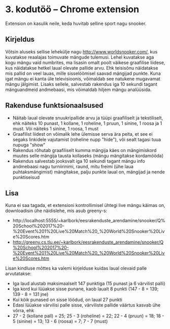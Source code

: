 # 3. kodutöö – Chrome extension

Extension on kasulik neile, keda huvitab selline sport nagu snooker.

## Kirjeldus

Võtsin aluseks sellise lehekülje nagu http://www.worldsnooker.com/, kus kuvatakse reaalajas toimuvate mängude tulemusi. Lehel kuvatakse aga kogu mängu vaid numbrites, ma lisasin omalt poolt väikese graafilise liidese, kus näidatakse hetkel laual olevate pallide arvu. Ehk teisisõnu näidatakse mis pallid on veel lauas, mille sisselöömisel saavad mängijad punkte.
Kuna igat mängu ei kanta üle televisioonis, võimaldab see natukene mugavamat mängu jälgimist.
Lisaks sellele, salvestab rakendus iga 10 sekundi tagant mänguandmeid andmebaasi, mis võimaldab hiljem mängu analüüsida.

## Rakenduse funktsionaalsused

* Näitab laual olevate snuukripallide arvu ja tüüpi graafiliselt ja tekstiliselt, ehk näiteks 10 punast, 1 kollane, 1 roheline, 1 pruun, 1 sinine, 1 roosa ja 1 must. Või näiteks 1 sinine, 1 roosa, 1 must
* Graafilist liidest on võimalik lehe ülemisse serva ära peita, et see ei segaks linkidele vajutamist (roheline nupp "hide"), või sealt tagasi tuua nupuga "show"
* Rakendus rõhutab graafiliselt kumma mängija käes on mängimiskord muutes selle mängija tausta kollaseks (mängu mängitakse kordamööda)
* Rakendus salvestab jooksvalt iga 10 sekundi tagant mängu info andmebaasi nagu turniirinimi, raund, mitu freimi (ühe laua puhtaksmängimist) mängitakse, palju punkte laual on, mängijad ja nende punktiseisud

## Lisa

Kuna ei saa tagada, et extensioni kontrollimisel ühtegi live mängu käimas on, downloadisin ühe näidislehe, mis asub greeny-s:
* http://localhost:5555/~karlbork/eesrakenduste_arendamine/snooker/Q%20School%202017%20-%20Event%201%20Live%20Match%20_%20World%20Snooker%20Live%20Scores.htm
* http://greeny.cs.tlu.ee/~karlbork/eesrakenduste_arendamine/snooker/Q%20School%202017%20-%20Event%201%20Live%20Match%20_%20World%20Snooker%20Live%20Scores.htm

Lisan kindluse mõttes ka valemi kirjelduse kuidas laual olevaid palle arvutatakse:
* Iga laud alustab maksimaalselt 147 punktiga (15 punast ja 6 värvilist palli)
* Iga kord kui lüüakse sisse punane, kaob laualt 8 punkti (147 - 8 = 139; 139 - 8 = 131 jne)
* Kui kõik punased on sisse löödud, on laual 27 punkti
* Edasi lüüakse värvilisi palle sisse, värviliste pallide väärtus kasvab ühe võrra, ehk
* 27 - 2 (kollane pall) = 25; 25 - 3 (roheline) = 22; 22 - 4 (pruun) = 18; 18 - 5 (sinine) = 13; 13 - 6 (roosa) = 7; 7 - 7 (must)
